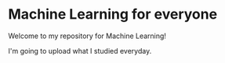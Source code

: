 # Machine Learning for everyone
Welcome to my repository for Machine Learning!

I'm going to upload what I studied everyday.
